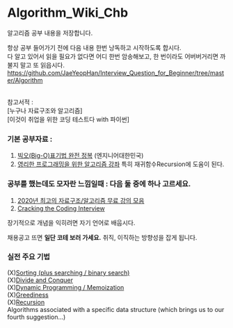 # Algorithm_Wiki_Chb
알고리즘 공부 내용을 저장합니다.

항상 공부 들어가기 전에 다음 내용 한번 낭독하고 시작하도록 합시다.  
다 알고 있어서 읽을 필요가 없다면 어디 한번 암송해보고, 한 번이라도 어버버거리면 까불지 말고 또 읽읍시다.
https://github.com/JaeYeopHan/Interview_Question_for_Beginner/tree/master/Algorithm

&nbsp;  
참고서적 :   
[누구나 자료구조와 알고리즘]  
[이것이 취업을 위한 코딩 테스트다 with 파이썬]  


### 기본 공부자료 :

1. [빅오(Big-O)표기법 완전 정복](https://www.youtube.com/watch?v=6Iq5iMCVsXA) (엔지니어대한민국)
2. [영리한 프로그래밍을 위한 알고리즘 강좌](https://www.inflearn.com/course/%EC%95%8C%EA%B3%A0%EB%A6%AC%EC%A6%98-%EA%B0%95%EC%A2%8C)
특히 재귀함수Recursion에 도움이 된다.

### **공부를 했는데도 모자란 느낌일때 : 다음 둘 중에 하나 고르세요.**

1. [2020년 최고의 자료구조/알고리즘 무료 강의 모음](https://digitaldefynd.com/best-data-structures-algorithms-tutorial-course-certification/)
2. [Cracking the Coding Interview](http://www.kyobobook.co.kr/product/detailViewEng.laf?ejkGb=ENG&mallGb=ENG&barcode=9780984782857&orderClick=LAG&Kc=)

장기적으로 개념을 익히려면 자기 언어로 배웁시다.

채용공고 뜨면 **일단 코테 보러 가세요.**
취직, 이직하는 방향성을 잡게 됩니다.



### 실전 주요 기법
(X)[Sorting (plus searching / binary search)]()  
(X)[Divide and Conquer]()  
(X)[Dynamic Programming / Memoization]()  
(X)[Greediness]()  
(X)[Recursion]()  
Algorithms associated with a specific data structure (which brings us to our fourth suggestion...)
